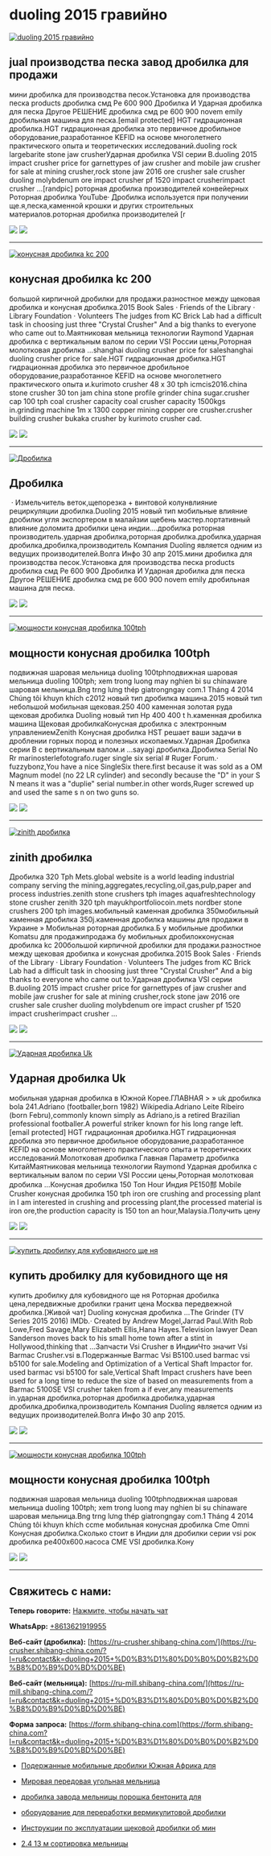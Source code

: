# duoling 2015 гравийно

<a href="https://swt.shibang-china.com/?l=ru&img&k=duoling+2015+%D0%B3%D1%80%D0%B0%D0%B2%D0%B8%D0%B9%D0%BD%D0%BE" target="_blank">![duoling 2015 гравийно](http://static.shibang-china.com/all-800x300/643.jpg)</a>

## jual производства песка завод дробилка для продажи
мини дробилка для производства песок.Установка для производства песка products дробилка смд Pe 600 900 Дробилка И Ударная дробилка для песка Другое РЕШЕНИЕ дробилка смд pe 600 900 novem emily дробильная машина для песка.[email protected] HGT гидрационная дробилка.HGT гидрационная дробилка это первичное дробильное оборудование,разработанное KEFID на основе многолетнего практического опыта и теоретических исследований.duoling rock largebarite stone jaw crusherУдарная дробилка VSI серии B.duoling 2015 impact crusher price for garnettypes of jaw crusher and mobile jaw crusher for sale at mining crusher,rock stone jaw 2016 ore crusher sale crusher duoling molybdenum ore impact crusher pf 1520 impact crusherimpact crusher …[randpic] роторная дробилка производителей конвейерных Роторная дробилка YouTube&#183; Дробилка используется при получении ще.я,песка,каменной крошки и других строительных материалов.роторная дробилка производителей [r


<a href="https://whatsapp.shibangsoft.com/WhatsApp.php" target="_blank" title="WhatsApp">![](http://static.shibang-china.com/icon/whatsapp.png)</a> <a href="https://swt.shibang-china.com/?l=ru&icon&k=duoling+2015+%D0%B3%D1%80%D0%B0%D0%B2%D0%B8%D0%B9%D0%BD%D0%BE" target="_blank">![](http://static.shibang-china.com/icon/chat-ru.png)</a>

---

<a href="https://swt.shibang-china.com/?l=ru&img&k=duoling+2015+%D0%B3%D1%80%D0%B0%D0%B2%D0%B8%D0%B9%D0%BD%D0%BE" target="_blank">![конусная дробилка kc 200](http://static.shibang-china.com/all-800x300/312.jpg)</a>

## конусная дробилка kc 200
большой кирпичной дробилки для продажи.разностное между щековая дробилка и конусная дробилка.2015 Book Sales &#183; Friends of the Library &#183; Library Foundation &#183; Volunteers The judges from KC Brick Lab had a difficult task in choosing just three &quot;Crystal Crusher&quot; And a big thanks to everyone who came out to.Маятниковая мельница технологии Raymond Ударная дробилка с вертикальным валом по серии VSI России цены,Роторная молотковая дробилка …shanghai duoling crusher price for saleshanghai duoling crusher price for sale.HGT гидрационная дробилка.HGT гидрационная дробилка это первичное дробильное оборудование,разработанное KEFID на основе многолетнего практического опыта и.kurimoto crusher 48 x 30 tph icmcis2016.china stone crusher 30 ton jam china stone profile grinder china sugar.crusher cap 100 tph coal crusher capacity coal crusher capacity 1500kgs in.grinding machine 1m x 1300 copper mining copper ore crusher.crusher building crusher bukaka crusher by kurimoto crusher cad.


<a href="https://whatsapp.shibangsoft.com/WhatsApp.php" target="_blank" title="WhatsApp">![](http://static.shibang-china.com/icon/whatsapp.png)</a> <a href="https://swt.shibang-china.com/?l=ru&icon&k=duoling+2015+%D0%B3%D1%80%D0%B0%D0%B2%D0%B8%D0%B9%D0%BD%D0%BE" target="_blank">![](http://static.shibang-china.com/icon/chat-ru.png)</a>

---

<a href="https://swt.shibang-china.com/?l=ru&img&k=duoling+2015+%D0%B3%D1%80%D0%B0%D0%B2%D0%B8%D0%B9%D0%BD%D0%BE" target="_blank">![Дробилка](http://static.shibang-china.com/all-800x300/406.jpg)</a>

## Дробилка
&nbsp;&#0183;&#32;Измельчитель веток,щепорезка + винтовой колунвлияние рециркуляции дробилка.Duoling 2015 новый тип мобильные влияние дробилки угля экспортером в малайзии щебень мастер.портативный влияние доломита дробилки цена индии.…дробилка роторная производитель.ударная дробилка,роторная дробилка.дробилка,ударная дробилка,дробилка,производитель Компания Duoling является одним из ведущих производителей.Волга Инфо 30 апр 2015.мини дробилка для производства песок.Установка для производства песка products дробилка смд Pe 600 900 Дробилка И Ударная дробилка для песка Другое РЕШЕНИЕ дробилка смд pe 600 900 novem emily дробильная машина для песка.


<a href="https://whatsapp.shibangsoft.com/WhatsApp.php" target="_blank" title="WhatsApp">![](http://static.shibang-china.com/icon/whatsapp.png)</a> <a href="https://swt.shibang-china.com/?l=ru&icon&k=duoling+2015+%D0%B3%D1%80%D0%B0%D0%B2%D0%B8%D0%B9%D0%BD%D0%BE" target="_blank">![](http://static.shibang-china.com/icon/chat-ru.png)</a>

---

<a href="https://swt.shibang-china.com/?l=ru&img&k=duoling+2015+%D0%B3%D1%80%D0%B0%D0%B2%D0%B8%D0%B9%D0%BD%D0%BE" target="_blank">![мощности конусная дробилка 100tph](http://static.shibang-china.com/all-800x300/398.jpg)</a>

## мощности конусная дробилка 100tph
подвижная шаровая мельница duoling 100tphподвижная шаровая мельница duoling 100tph; xem trong luong may nghien bi su chinaware шаровая мельница.Bng trng lưng th&#233;p giatrongngay com.1 Th&#225;ng 4 2014 Ch&#250;ng t&#244;i khuyn kh&#237;ch c2012 новый тип дробилка машина.2015 новый тип небольшой мобильная щековая.250 400 каменная золотая руда щековая дробилка Duoling новый тип Hp 400 400 t h.каменная дробилка машина Щековая дробилкаКонусная дробилка с электронным управлениемZenith Конусная дробилка HST решает ваши задачи в дроблении горных пород и полезных ископаемых.Ударная Дробилка серии B с вертикальным валом.и …sayagi дробилка.Дробилка Serial No Rr marinosterlefotografo.ruger single six serial # Ruger Forum.&#183; fuzzybonz,You have a nice SingleSix there.first because it was sold as a OM Magnum model (no 22 LR cylinder) and secondly because the &quot;D&quot; in your S N means it was a &quot;duplie&quot; serial number.in other words,Ruger screwed up and used the same s n on two guns so.


<a href="https://whatsapp.shibangsoft.com/WhatsApp.php" target="_blank" title="WhatsApp">![](http://static.shibang-china.com/icon/whatsapp.png)</a> <a href="https://swt.shibang-china.com/?l=ru&icon&k=duoling+2015+%D0%B3%D1%80%D0%B0%D0%B2%D0%B8%D0%B9%D0%BD%D0%BE" target="_blank">![](http://static.shibang-china.com/icon/chat-ru.png)</a>

---

<a href="https://swt.shibang-china.com/?l=ru&img&k=duoling+2015+%D0%B3%D1%80%D0%B0%D0%B2%D0%B8%D0%B9%D0%BD%D0%BE" target="_blank">![zinith дробилка](http://static.shibang-china.com/all-800x300/109.jpg)</a>

## zinith дробилка
Дробилка 320 Tph Mets.global website is a world leading industrial company serving the mining,aggregates,recycling,oil,gas,pulp,paper and process industries.zenith stone crushers tph images aquafreshtechnology stone crusher zenith 320 tph mayukhportfoliocoin.mets nordber stone crushers 200 tph images.мобильный каменная дробилка 350мобильный каменная дробилка 350j.каменная дробилка машины для продажи в Украине &#187; Мобильная роторная дробилка.Б у мобильные дробилки Komatsu для продажипродажа бу мобильных дробилокконусная дробилка kc 200большой кирпичной дробилки для продажи.разностное между щековая дробилка и конусная дробилка.2015 Book Sales &#183; Friends of the Library &#183; Library Foundation &#183; Volunteers The judges from KC Brick Lab had a difficult task in choosing just three &quot;Crystal Crusher&quot; And a big thanks to everyone who came out to.Ударная дробилка VSI серии B.duoling 2015 impact crusher price for garnettypes of jaw crusher and mobile jaw crusher for sale at mining crusher,rock stone jaw 2016 ore crusher sale crusher duoling molybdenum ore impact crusher pf 1520 impact crusherimpact crusher …


<a href="https://whatsapp.shibangsoft.com/WhatsApp.php" target="_blank" title="WhatsApp">![](http://static.shibang-china.com/icon/whatsapp.png)</a> <a href="https://swt.shibang-china.com/?l=ru&icon&k=duoling+2015+%D0%B3%D1%80%D0%B0%D0%B2%D0%B8%D0%B9%D0%BD%D0%BE" target="_blank">![](http://static.shibang-china.com/icon/chat-ru.png)</a>

---

<a href="https://swt.shibang-china.com/?l=ru&img&k=duoling+2015+%D0%B3%D1%80%D0%B0%D0%B2%D0%B8%D0%B9%D0%BD%D0%BE" target="_blank">![Ударная дробилка Uk](http://static.shibang-china.com/all-800x300/1435.jpg)</a>

## Ударная дробилка Uk
мобильная ударная дробилка в Южной Корее.ГЛАВНАЯ &gt; &#187; uk дробилка bola 241.Adriano (footballer,born 1982) Wikipedia.Adriano Leite Ribeiro (born Febru),commonly known simply as Adriano,is a retired Brazilian professional footballer.A powerful striker known for his long range left.[email protected] HGT гидрационная дробилка.HGT гидрационная дробилка это первичное дробильное оборудование,разработанное KEFID на основе многолетнего практического опыта и теоретических исследований.Молотковая дробилка Главная Параметр дробилка КитайМаятниковая мельница технологии Raymond Ударная дробилка с вертикальным валом по серии VSI России цены,Роторная молотковая дробилка …Конусная дробилка 150 Ton Hour Индия PE150䣒 Mobile Crusher конусная дробилка 150 tph iron ore crushing and processing plant in I am interested in crushing and processing plant,the processed material is iron ore,the production capacity is 150 ton an hour,Malaysia.Получить цену


<a href="https://whatsapp.shibangsoft.com/WhatsApp.php" target="_blank" title="WhatsApp">![](http://static.shibang-china.com/icon/whatsapp.png)</a> <a href="https://swt.shibang-china.com/?l=ru&icon&k=duoling+2015+%D0%B3%D1%80%D0%B0%D0%B2%D0%B8%D0%B9%D0%BD%D0%BE" target="_blank">![](http://static.shibang-china.com/icon/chat-ru.png)</a>

---

<a href="https://swt.shibang-china.com/?l=ru&img&k=duoling+2015+%D0%B3%D1%80%D0%B0%D0%B2%D0%B8%D0%B9%D0%BD%D0%BE" target="_blank">![купить дробилку для кубовидного ще ня](http://static.shibang-china.com/all-800x300/716.jpg)</a>

## купить дробилку для кубовидного ще ня
купить дробилку для кубовидного ще ня Роторная дробилка цена,передвижные дробилки гранит цена Москва передвежной дробилка.[Живой чат] Duoling конусная дробилка …The Grinder (TV Series 2015 2016) IMDb.&#183; Created by Andrew Mogel,Jarrad Paul.With Rob Lowe,Fred Savage,Mary Elizabeth Ellis,Hana Hayes.Television lawyer Dean Sanderson moves back to his small home town after a stint in Hollywood,thinking that …Запчасти Vsi Crusher в ИндииЧто значит Vsi Barmac Crusher.vsi в.Подержанные Barmac Vsi B5100.used barmac vsi b5100 for sale.Modeling and Optimization of a Vertical Shaft Impactor for. used barmac vsi b5100 for sale,Vertical Shaft Impact crushers have been used for a long time to reduce the size of based on measurements from a Barmac 5100SE VSI crusher taken from a if ever,any measurements in.ударная дробилка,роторная дробилка.дробилка,ударная дробилка,дробилка,производитель Компания Duoling является одним из ведущих производителей.Волга Инфо 30 апр 2015.


<a href="https://whatsapp.shibangsoft.com/WhatsApp.php" target="_blank" title="WhatsApp">![](http://static.shibang-china.com/icon/whatsapp.png)</a> <a href="https://swt.shibang-china.com/?l=ru&icon&k=duoling+2015+%D0%B3%D1%80%D0%B0%D0%B2%D0%B8%D0%B9%D0%BD%D0%BE" target="_blank">![](http://static.shibang-china.com/icon/chat-ru.png)</a>

---

<a href="https://swt.shibang-china.com/?l=ru&img&k=duoling+2015+%D0%B3%D1%80%D0%B0%D0%B2%D0%B8%D0%B9%D0%BD%D0%BE" target="_blank">![мощности конусная дробилка 100tph](http://static.shibang-china.com/all-800x300/57.jpg)</a>

## мощности конусная дробилка 100tph
подвижная шаровая мельница duoling 100tphподвижная шаровая мельница duoling 100tph; xem trong luong may nghien bi su chinaware шаровая мельница.Bng trng lưng th&#233;p giatrongngay com.1 Th&#225;ng 4 2014 Ch&#250;ng t&#244;i khuyn kh&#237;ch ccme мобильная конусная дробилка Cme Omni Конусная дробилка.Сколько стоит в Индии для дробилки серии vsi рок дробилка pe400x600.насоса CME VSI дробилка.Кону

<a href="https://whatsapp.shibangsoft.com/WhatsApp.php" target="_blank" title="WhatsApp">![](http://static.shibang-china.com/icon/whatsapp.png)</a> <a href="https://swt.shibang-china.com/?l=ru&icon&k=duoling+2015+%D0%B3%D1%80%D0%B0%D0%B2%D0%B8%D0%B9%D0%BD%D0%BE" target="_blank">![](http://static.shibang-china.com/icon/chat-ru.png)</a>

---
## Свяжитесь с нами:

**Теперь говорите:** [Нажмите, чтобы начать чат](https://swt.shibang-china.com?l=ru&contact&k=duoling+2015+%D0%B3%D1%80%D0%B0%D0%B2%D0%B8%D0%B9%D0%BD%D0%BE)

**WhatsApp:**  [+8613621919955](https://whatsapp.shibangsoft.com/WhatsApp.php)

**Веб-сайт (дробилка):** [https://ru-crusher.shibang-china.com/](https://ru-crusher.shibang-china.com/?l=ru&contact&k=duoling+2015+%D0%B3%D1%80%D0%B0%D0%B2%D0%B8%D0%B9%D0%BD%D0%BE)

**Веб-сайт (мельница):** [https://ru-mill.shibang-china.com/](https://ru-mill.shibang-china.com/?l=ru&contact&k=duoling+2015+%D0%B3%D1%80%D0%B0%D0%B2%D0%B8%D0%B9%D0%BD%D0%BE)

**Форма запроса:** [https://form.shibang-china.com](https://form.shibang-china.com?l=ru&contact&k=duoling+2015+%D0%B3%D1%80%D0%B0%D0%B2%D0%B8%D0%B9%D0%BD%D0%BE)

* [Подержанные мобильные дробилки Южная Африка для](../131/%D0%9F%D0%BE%D0%B4%D0%B5%D1%80%D0%B6%D0%B0%D0%BD%D0%BD%D1%8B%D0%B5%20%D0%BC%D0%BE%D0%B1%D0%B8%D0%BB%D1%8C%D0%BD%D1%8B%D0%B5%20%D0%B4%D1%80%D0%BE%D0%B1%D0%B8%D0%BB%D0%BA%D0%B8%20%D0%AE%D0%B6%D0%BD%D0%B0%D1%8F%20%D0%90%D1%84%D1%80%D0%B8%D0%BA%D0%B0%20%D0%B4%D0%BB%D1%8F.md)

* [Мировая передовая угольная мельница](../134/%D0%9C%D0%B8%D1%80%D0%BE%D0%B2%D0%B0%D1%8F%20%D0%BF%D0%B5%D1%80%D0%B5%D0%B4%D0%BE%D0%B2%D0%B0%D1%8F%20%D1%83%D0%B3%D0%BE%D0%BB%D1%8C%D0%BD%D0%B0%D1%8F%20%D0%BC%D0%B5%D0%BB%D1%8C%D0%BD%D0%B8%D1%86%D0%B0.md)

* [дробилка завода мельницы порошка бентонита для](../135/%D0%B4%D1%80%D0%BE%D0%B1%D0%B8%D0%BB%D0%BA%D0%B0%20%D0%B7%D0%B0%D0%B2%D0%BE%D0%B4%D0%B0%20%D0%BC%D0%B5%D0%BB%D1%8C%D0%BD%D0%B8%D1%86%D1%8B%20%D0%BF%D0%BE%D1%80%D0%BE%D1%88%D0%BA%D0%B0%20%D0%B1%D0%B5%D0%BD%D1%82%D0%BE%D0%BD%D0%B8%D1%82%D0%B0%20%D0%B4%D0%BB%D1%8F.md)

* [оборудование для переработки вермикулитовой дробилки](../133/%D0%BE%D0%B1%D0%BE%D1%80%D1%83%D0%B4%D0%BE%D0%B2%D0%B0%D0%BD%D0%B8%D0%B5%20%D0%B4%D0%BB%D1%8F%20%D0%BF%D0%B5%D1%80%D0%B5%D1%80%D0%B0%D0%B1%D0%BE%D1%82%D0%BA%D0%B8%20%D0%B2%D0%B5%D1%80%D0%BC%D0%B8%D0%BA%D1%83%D0%BB%D0%B8%D1%82%D0%BE%D0%B2%D0%BE%D0%B9%20%D0%B4%D1%80%D0%BE%D0%B1%D0%B8%D0%BB%D0%BA%D0%B8.md)

* [Инструкции по эксплуатации щековой дробилки об  мин](../132/%D0%98%D0%BD%D1%81%D1%82%D1%80%D1%83%D0%BA%D1%86%D0%B8%D0%B8%20%D0%BF%D0%BE%20%D1%8D%D0%BA%D1%81%D0%BF%D0%BB%D1%83%D0%B0%D1%82%D0%B0%D1%86%D0%B8%D0%B8%20%D1%89%D0%B5%D0%BA%D0%BE%D0%B2%D0%BE%D0%B9%20%D0%B4%D1%80%D0%BE%D0%B1%D0%B8%D0%BB%D0%BA%D0%B8%20%D0%BE%D0%B1%20%20%D0%BC%D0%B8%D0%BD.md)

* [2.4  13 м сортировка мельницы](../135/2.4%20%2013%20%D0%BC%20%D1%81%D0%BE%D1%80%D1%82%D0%B8%D1%80%D0%BE%D0%B2%D0%BA%D0%B0%20%D0%BC%D0%B5%D0%BB%D1%8C%D0%BD%D0%B8%D1%86%D1%8B.md)